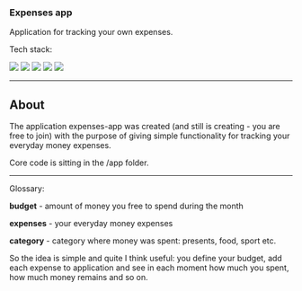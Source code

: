 ### Expenses app

Application for tracking your own expenses.

Tech stack:

<img src="https://img.shields.io/badge/framework-laravel8-red"/>
<img src="https://img.shields.io/badge/db-mysql-blue"/>
<img src="https://img.shields.io/badge/-vuejs-green"/>
<img src="https://img.shields.io/badge/css-sass-orange"/>
<img src="https://img.shields.io/badge/-bootstrap4-blue"/>

---

## About

The application expenses-app was created (and still is creating - you are free to join) with the purpose of giving simple functionality for tracking your everyday money expenses.

Core code is sitting in the /app folder.

---
Glossary:

**budget** - amount of money you free to spend during the month

**expenses** - your everyday money expenses

**category** - category where money was spent: presents, food, sport etc.

So the idea is simple and quite I think useful: you define your budget, add each expense to application and see in each moment how much you spent, how much money remains and so on.


  
